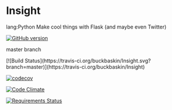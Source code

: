 # Insight
lang:Python Make cool things with Flask (and maybe even Twitter)

[![GitHub version](https://badge.fury.io/gh/buckbaskin%2FInsight.svg)](https://badge.fury.io/gh/buckbaskin%2FInsight)

master branch

<git anchor>
[![Build Status](https://travis-ci.org/buckbaskin/Insight.svg?branch=master)](https://travis-ci.org/buckbaskin/Insight)

[![codecov](https://codecov.io/gh/buckbaskin/Insight/branch/master/graph/badge.svg)](https://codecov.io/gh/buckbaskin/Insight)

[![Code Climate](https://codeclimate.com/github/buckbaskin/Insight/badges/gpa.svg)](https://codeclimate.com/github/buckbaskin/Insight)

[![Requirements Status](https://requires.io/github/buckbaskin/Insight/requirements.svg?branch=master)](https://requires.io/github/buckbaskin/Insight/requirements/?branch=master)
